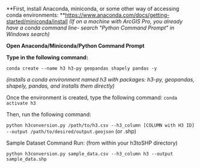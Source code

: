 **First, install Anaconda, miniconda, or some other way of accessing conda environments:
**https://www.anaconda.com/docs/getting-started/miniconda/install
_(If on a machine with ArcGIS Pro, you already have a conda command line- search "Python Command Prompt" in Windows search)_

**Open Anaconda/Miniconda/Python Command Prompt**

**Type in the following command:**

``conda create --name h3 h3-py geopandas shapely pandas -y``

_(installs a conda environment named h3 with packages: h3-py, geopandas, shapely, pandas, and installs them directly)_


Once the environment is created, type the following command:
``conda activate h3``

Then, run the following command:

``python h3conversion.py /path/to/h3.csv --h3_column [COLUMN with H3 ID] --output /path/to/desired/output.geojson`` (or .shp)

Sample Dataset Command Run:
(from within your h3toSHP directory)

``python h3conversion.py sample_data.csv --h3_column h3 --output sample_data.shp``
